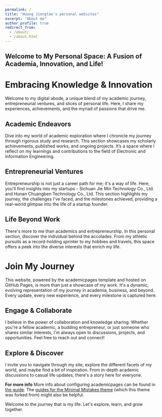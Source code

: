 ```yaml
---
permalink: /
title: "Huang Jiongtao's personal websites"
excerpt: "About me"
author_profile: true
redirect_from: 
  - /about/
  - /about.html
---
```


Welcome to My Personal Space: A Fusion of Academia, Innovation, and Life!
------

Embracing Knowledge & Innovation
======
Welcome to my digital abode, a unique blend of my academic journey, entrepreneurial ventures, and slices of personal life. Here, I share my experiences, achievements, and the myriad of passions that drive me.

Academic Endeavors
------
Dive into my world of academic exploration where I chronicle my journey through rigorous study and research. This section showcases my scholarly achievements, published works, and ongoing projects. It’s a space where I reflect on my learnings and contributions to the field of Electronic and Information Engineering.

Entrepreneurial Ventures
------
Entrepreneurship is not just a career path for me; it's a way of life. Here, you'll find insights into my startups - Sichuan Jie Min Technology Co., Ltd. and Hunan Chuangben Technology Co., Ltd. This section highlights my journey, the challenges I've faced, and the milestones achieved, providing a real-world glimpse into the life of a startup founder.

Life Beyond Work
------
There's more to me than academics and entrepreneurship. In this personal section, discover the individual behind the accolades. From my athletic pursuits as a record-holding sprinter to my hobbies and travels, this space offers a peek into the diverse interests that enrich my life.

Join My Journey
======
This website, powered by the academicpages template and hosted on GitHub Pages, is more than just a showcase of my work. It's a dynamic, evolving representation of my journey in academia, business, and beyond. Every update, every new experience, and every milestone is captured here.

Engage & Collaborate
------
I believe in the power of collaboration and knowledge sharing. Whether you're a fellow academic, a budding entrepreneur, or just someone who shares similar interests, I'm always open to discussions, projects, and opportunities. Feel free to reach out and connect!

Explore & Discover
------
I invite you to navigate through my site, explore the different facets of my world, and maybe find a bit of inspiration. From in-depth academic discussions to casual life updates, there's a story here for everyone.

**For more info**
More info about configuring academicpages can be found in [the guide](https://academicpages.github.io/markdown/). The [guides for the Minimal Mistakes theme](https://mmistakes.github.io/minimal-mistakes/docs/configuration/) (which this theme was forked from) might also be helpful.

Welcome to the journey that is my life. Let's explore, learn, and grow together.
